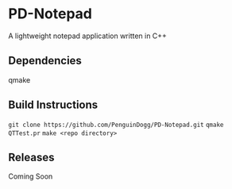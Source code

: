 # PD-Notepad
A lightweight notepad application written in C++

## Dependencies

qmake

## Build Instructions
`git clone https://github.com/PenguinDogg/PD-Notepad.git`
`qmake QTTest.pr`
`make <repo directory>`
  
  ## Releases
  Coming Soon
